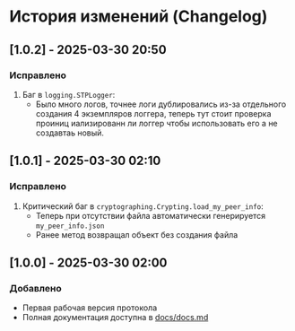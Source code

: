 # История изменений (Changelog)

## [1.0.2] - 2025-03-30 20:50
### Исправлено
1. Баг в `logging.STPLogger`:
   - Было много логов, точнее логи дублировались из-за отдельного создания 4 экземпляров логгера, теперь тут стоит проверка проиниц иализированн ли логгер чтобы использовать его а не создавтаь новый.


## [1.0.1] - 2025-03-30 02:10
### Исправлено
1. Критический баг в `cryptographing.Crypting.load_my_peer_info`: 
   - Теперь при отсутствии файла автоматически генерируется `my_peer_info.json`
   - Ранее метод возвращал объект без создания файла


## [1.0.0] - 2025-03-30 02:00
### Добавлено
- Первая рабочая версия протокола
- Полная документация доступна в [docs/docs.md](docs/docs.md)